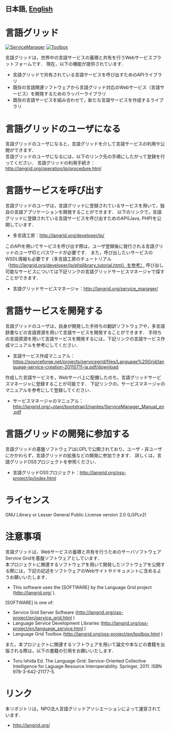 日本語, [English](/README.md)
---------------------------------
# 言語グリッド
[![ServiceManager](https://github.com/openlangrid/langrid/raw/images/screenshots/language-grid-servicemanager_s2.jpg "Service manager")](https://github.com/openlangrid/langrid/raw/images/screenshots/language-grid-servicemanager.jpg)
[![Toolbox](https://github.com/openlangrid/langrid/raw/images/screenshots/language-grid-toolbox_s3.jpg "Toolbox")](https://github.com/openlangrid/langrid/raw/images/screenshots/language-grid-toolbox.jpg)

言語グリッドは，世界中の言語サービスの蓄積と共有を行うWebサービスプラットフォームです．
現在，以下の機能が提供されています．
* 言語グリッドで共有されている言語サービスを呼び出すためのAPIライブラリ
* 既存の言語関連ソフトウェアから言語グリッド対応のWebサービス（言語サービス）を開発するためのラッパーライブラリ
* 既存の言語サービスを組み合わせて，新たな言語サービスを作成するライブラリ

# 言語グリッドのユーザになる
言語グリッドのユーザになると，言語グリッドを介して言語サービスの利用や公開ができます．  
言語グリッドのユーザになるには，以下のリンク先の手順にしたがって登録を行ってください．
言語グリッドの利用手続き：http://langrid.org/operation/jp/procedure.html

# 言語サービスを呼び出す
言語グリッドのユーザは，言語グリッドに登録されているサービスを用いて，独自の言語アプリケーションを開発することができます．
以下のリンクで，言語グリッドに登録されている言語サービスを呼び出すためのAPI(Java, PHP)を公開しています．
* 多言語工房：http://langrid.org/developer/jp/

このAPIを用いてサービスを呼び出す際は，ユーザ登録後に発行される言語グリッドのユーザIDとパスワードが必要です．
また，呼び出したいサービスのWSDL情報も必要です（多言語工房のチュートリアル（http://langrid.org/developer/jp/phplibrary_tutorial.html）を参考）
呼び出し可能なサービスについては下記リンクの言語グリッドサービスマネージャで探すことができます．
* 言語グリッドサービスマネージャ：http://langrid.org/service_manager/

# 言語サービスを開発する
言語グリッドのユーザは，自身が開発した手持ちの翻訳ソフトウェアや，多言語辞書などの言語資源を用いて言語サービスを開発することができます．
手持ちの言語資源を用いて言語サービスを開発するには，下記リンクの言語サービス作成マニュアルを参考にしてください．
* 言語サービス作成マニュアル：https://sourceforge.net/projects/servicegrid/files/Language%20Grid/language-service-creation-20110711-ja.pdf/download

作成した言語サービスを，Webサーバ上に配備したのち，言語グリッドサービスマネージャに登録することが可能です．
下記リンクの，サービスマネージャのマニュアルを参考にして登録してください．
* サービスマネージャのマニュアル：http://langrid.org/~otani/bootstrap3/nantes/ServiceManager_Manual_en.pdf

# 言語グリッドの開発に参加する
言語グリッドの基盤ソフトウェアはLGPLで公開されており，ユーザ・非ユーザにかかわらず，言語グリッドの拡張などの開発に参加できます．
詳しくは，言語グリッドOSSプロジェクトを参照ください．
* 言語グリッドOSSプロジェクト：http://langrid.org/oss-project/jp/index.html

# ライセンス
GNU Library or Lesser General Public License version 2.0 (LGPLv2)

# 注意事項
言語グリッドは，Webサービスの蓄積と共有を行うためのサーバソフトウェアService Gridを基盤ソフトウェアとしています．  
本プロジェクトに関連するソフトウェアを用いて開発したソフトウェアを公開する際には，下記の記述をソフトウェアのWebサイトやドキュメントに含めるようお願いいたします．  

* This software uses the [SOFTWARE] by the Language Grid project (http://langrid.org/ ).

[SOFTWARE] is one of:
* Service Grid Server Software (http://langrid.org/oss-project/en/service_grid.html )
* Language Service Development Libraries (http://langrid.org/oss-project/en/language_service.html )
* Language Grid Toolbox (http://langrid.org/oss-project/en/toolbox.html )

また，本プロジェクトに関連するソフトウェアを用いて論文や本などの書籍を出版される際は，以下の書籍の引用をお願いいたします．

* Toru Ishida Ed. The Language Grid: Service-Oriented Collective Intelligence for Laguage Resource Interoperability. Springer, 2011. ISBN 978-3-642-21177-5.

# リンク
本リポジトリは，NPO法人言語グリッドアソシエーションによって運営されています．
* http://langrid.org/
